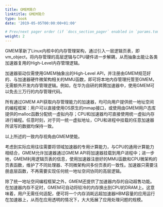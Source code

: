 ```yaml
---
title: GMEM简介
linktitle: GMEM简介
type: book
date: '2019-05-05T00:00:00+01:00'

# Prev/next pager order (if `docs_section_pager` enabled in `params.toml`)
weight: 2
---
```


GMEM革新了Linux内核中的内存管理架构，通过引入一层逻辑页表，即vm_object，将内存管理的高层逻辑与CPU硬件进一步解耦，从而抽象出能让各类加速器复用的High-Level内存管理逻辑。

加速器驱动仅需使用GMEM抽象出的High-Level API，并注册由GMEM规范好的、与加速器硬件微架构相关的MMU函数，即可将本地内存管理托管至GMEM，无需额外开发内存管理逻辑。例如，在华为自研的昇腾加速器中，使用GMEM可以免去三万行的内存管理代码。

所有通过GMEM API获取内存管理能力的加速器，均可向用户提供统一地址空间的编程框架：用户可以直接使用OS原生的mmap接口，或使用由GMEM用户态库提供的malloc函数分配统一虚拟内存；CPU和加速器均可直接使用统一虚拟内存进行编程。任意时刻，对于同一统一虚拟地址，CPU和进程中挂载的任意加速器所读写的数据均保持一致。

以上所述的一致内存视角由GMEM使能。

考虑到实际应用往往需要将领域加速器的专用计算能力，与CPU的通用计算能力相结合，GMEM允许加速器通过GMEM API将加速器挂载到用户进程中；进一步地，GMEM利用逻辑页表的信息，使用加速器注册好的MMU函数和CPU微架构的页表函数，维护了不同处理器、不同微架构间多份页表的一致性。加速器只需要注册底层函数，不再需要实现任何统一地址空间协同的高层逻辑。

除了统一地址空间编程框架之外，GMEM还提供了加速器内存的自动超售功能。在加速器内存不足时，GMEM可自动将较冷的内存换出到CPU的DRAM上。这意味着，用户无需任何适配，便可将一个内存消耗远超加速器HBM容量的应用运行在加速器上，从而在应用透明的情况下，大大拓展了应用处理问题的规模。